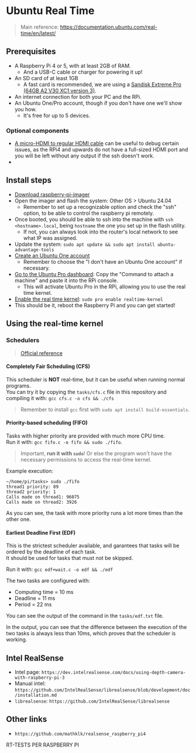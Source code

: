 # Ubuntu Real Time
> Main reference: https://documentation.ubuntu.com/real-time/en/latest/

## Prerequisites
- A Raspberry Pi 4 or 5, with at least 2GB of RAM.
  - And a USB-C cable or charger for powering it up!
- An SD card of at least 1GB
  - A fast card is recommended, we are using a [Sandisk Extreme Pro (64GB A2 V30 XC1 version 3)](https://amzn.eu/d/088skAH).
- An internet connection for both your PC and the RPi.
- An Ubuntu One/Pro account, though if you don't have one we'll show you how.
  - It's free for up to 5 devices.

### Optional components
- [A micro-HDMI to regular HDMI cable](https://amzn.eu/d/cu1kO97) can be useful to debug certain issues, as the RPi4 and upwards do not have a full-sized HDMI port and you will be left without any output if the ssh doesn't work.
- 

## Install steps

- [Download raspberry-pi-imager](https://www.raspberrypi.com/software/)
- Open the imager and flash the system: Other OS > Ubuntu 24.04
  - Remember to set up a recognizable option and check the "ssh" option, to be able to control
    the raspberry pi remotely.
- Once booted, you should be able to ssh into the machine with `ssh <hostname>.local`, being `hostname` 
  the one you set up in the flash utility.
  - If not, you can always look into the router's local network to see what IP was assigned.
- Update the system: `sudo apt update && sudo apt install ubuntu-advantage-tools`
- [Create an Ubuntu One account](https://login.ubuntu.com/)
  - Remember to choose the "I don't have an Ubuntu One account" if necessary.
- [Go to the Ubuntu Pro dashboard](https://ubuntu.com/pro/dashboard): Copy the "Command to attach a machine" and paste it into the RPi console.
  - This will activate Ubuntu Pro in the RPi, allowing you to use the real time kernel.
- [Enable the real time kernel](https://documentation.ubuntu.com/pro-client/en/latest/howtoguides/enable_realtime_kernel/): `sudo pro enable realtime-kernel`
- This should be it, reboot the Raspberry Pi and you can get started!

## Using the real-time kernel

### Schedulers
> [Official reference](https://documentation.ubuntu.com/real-time/en/latest/tutorial/first-rt-app/4-schedulers/)

#### Completely Fair Scheduling (CFS)
This scheduler is **NOT** real-time, but it can be useful when running normal programs.  
You can try it by copying the `tasks/cfs.c` file in this repository and compiling it with: `gcc cfs.c -o cfs && ./cfs`

> Remember to install `gcc` first with `sudo apt install build-essentials`.

#### Priority-based scheduling (FIFO)
Tasks with higher priority are provided with much more CPU time.  
Run it with: `gcc fifo.c -o fifo && sudo ./fifo`.  
> Important, **run it with `sudo`**! Or else the program won't have the necessary permissions to access the real-time kernel.

Example execution:
```
~/home/pi/tasks> sudo ./fifo
thread1 priority: 89
thread2 priority: 1
Calls made on thread1: 96075
Calls made on thread2: 3926
```
As you can see, the task with more priority runs a lot more times than the other one.

#### Earliest Deadline First (EDF)
This is the strictest scheduler available, and garantees that tasks will be ordered by the deadline of each task.  
It should be used for tasks that must not be skipped.

Run it with: `gcc edf+wait.c -o edf && ./edf`

The two tasks are configured with:
- Computing time = 10 ms
- Deadline = 11 ms
- Period = 22 ms

You can see the output of the command in the `tasks/edf.txt` file.

In the output, you can see that the difference between the execution of the two tasks is always less than 10ms, which proves that the scheduler is working.

## Intel RealSense

- Intel page: `https://dev.intelrealsense.com/docs/using-depth-camera-with-raspberry-pi-3`
- Manual intel: `https://github.com/IntelRealSense/librealsense/blob/development/doc/installation.md`
- `librealsense`: `https://github.com/IntelRealSense/librealsense`

## Other links

- `https://github.com/mathklk/realsense_raspberry_pi4`

RT-TESTS PER RASPBERRY PI